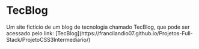 <h1>TecBlog</h1>
Um site fictício de um blog de tecnologia chamado TecBlog, que pode ser acessado pelo link: [TecBlog](https://francilandio07.github.io/Projetos-Full-Stack/ProjetoCSS3Intermediario/)
